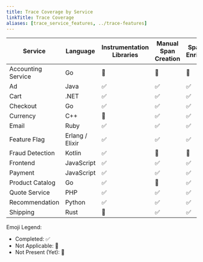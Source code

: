 ```yaml
---
title: Trace Coverage by Service
linkTitle: Trace Coverage
aliases: [trace_service_features, ../trace-features]
---
```


| Service            | Language        | Instrumentation Libraries | Manual Span Creation | Span Data Enrichment | RPC Context Propagation | Span Links | Baggage | Resource Detection |
| ------------------ | --------------- | ------------------------- | -------------------- | -------------------- | ----------------------- | ---------- | ------- | ------------------ |
| Accounting Service | Go              | 🚧                        | 🚧                   | 🚧                   | 🚧                      | 🚧         | 🚧      | ✅                 |
| Ad                 | Java            | ✅                        | ✅                   | ✅                   | 🔕                      | 🔕         | 🔕      | 🚧                 |
| Cart               | .NET            | ✅                        | ✅                   | ✅                   | 🔕                      | 🔕         | 🔕      | ✅                 |
| Checkout           | Go              | ✅                        | ✅                   | ✅                   | 🔕                      | 🔕         | 🔕      | ✅                 |
| Currency           | C++             | 🔕                        | ✅                   | ✅                   | ✅                      | 🔕         | 🔕      | 🚧                 |
| Email              | Ruby            | ✅                        | ✅                   | ✅                   | 🔕                      | 🔕         | 🔕      | 🚧                 |
| Feature Flag       | Erlang / Elixir | ✅                        | ✅                   | ✅                   | 🔕                      | 🔕         | 🔕      | 🚧                 |
| Fraud Detection    | Kotlin          | ✅                        | 🚧                   | 🚧                   | 🚧                      | 🚧         | 🚧      | 🚧                 |
| Frontend           | JavaScript      | ✅                        | ✅                   | ✅                   | 🔕                      | ✅         | ✅      | ✅                 |
| Payment            | JavaScript      | ✅                        | ✅                   | ✅                   | 🔕                      | 🔕         | ✅      | ✅                 |
| Product Catalog    | Go              | ✅                        | 🔕                   | ✅                   | 🔕                      | 🔕         | 🔕      | 🚧                 |
| Quote Service      | PHP             | ✅                        | ✅                   | ✅                   | 🔕                      | 🔕         | 🔕      | 🚧                 |
| Recommendation     | Python          | ✅                        | ✅                   | ✅                   | 🔕                      | 🔕         | 🔕      | 🚧                 |
| Shipping           | Rust            | 🔕                        | ✅                   | ✅                   | ✅                      | 🔕         | 🔕      | 🚧                 |

Emoji Legend:

- Completed: ✅
- Not Applicable: 🔕
- Not Present (Yet): 🚧
